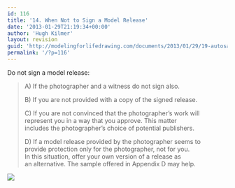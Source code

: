 ```yaml
---
id: 116
title: '14. When Not to Sign a Model Release'
date: '2013-01-29T21:19:34+00:00'
author: 'Hugh Kilmer'
layout: revision
guid: 'http://modelingforlifedrawing.com/documents/2013/01/29/19-autosave/'
permalink: '/?p=116'
---
```


Do not sign a model release:

> A) If the photographer and a witness do not sign also.
> 
> B) If you are not provided with a copy of the signed release.
> 
> C) If you are not convinced that the photographer’s work will  
> represent you in a way that you approve. This matter  
> includes the photographer’s choice of potential publishers.
> 
> D) If a model release provided by the photographer seems to  
> provide protection only for the photographer, not for you.  
> In this situation, offer your own version of a release as  
> an alternative. The sample offered in Appendix D may help.

![](http://www.modelingforlifedrawing.com/community/images/originals/14compLoriPerbeck.jpg)